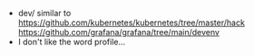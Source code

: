
- dev/ similar to https://github.com/kubernetes/kubernetes/tree/master/hack
  https://github.com/grafana/grafana/tree/main/devenv
- I don't like the word profile...
